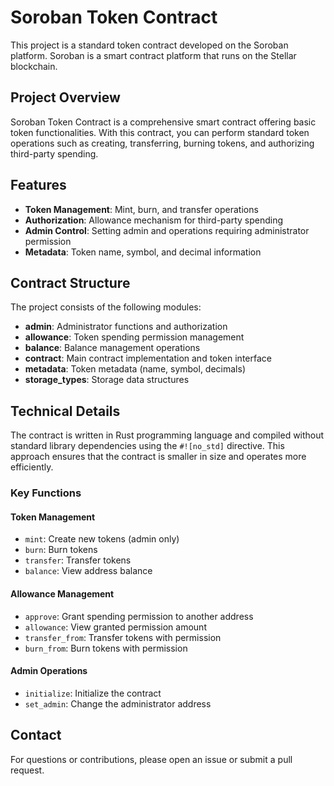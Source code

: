 # Soroban Token Contract

This project is a standard token contract developed on the Soroban platform. Soroban is a smart contract platform that runs on the Stellar blockchain.

## Project Overview

Soroban Token Contract is a comprehensive smart contract offering basic token functionalities. With this contract, you can perform standard token operations such as creating, transferring, burning tokens, and authorizing third-party spending.

## Features

- **Token Management**: Mint, burn, and transfer operations
- **Authorization**: Allowance mechanism for third-party spending
- **Admin Control**: Setting admin and operations requiring administrator permission
- **Metadata**: Token name, symbol, and decimal information

## Contract Structure

The project consists of the following modules:

- **admin**: Administrator functions and authorization
- **allowance**: Token spending permission management
- **balance**: Balance management operations
- **contract**: Main contract implementation and token interface
- **metadata**: Token metadata (name, symbol, decimals)
- **storage_types**: Storage data structures

## Technical Details

The contract is written in Rust programming language and compiled without standard library dependencies using the `#![no_std]` directive. This approach ensures that the contract is smaller in size and operates more efficiently.

### Key Functions

#### Token Management
- `mint`: Create new tokens (admin only)
- `burn`: Burn tokens
- `transfer`: Transfer tokens
- `balance`: View address balance

#### Allowance Management
- `approve`: Grant spending permission to another address
- `allowance`: View granted permission amount
- `transfer_from`: Transfer tokens with permission
- `burn_from`: Burn tokens with permission

#### Admin Operations
- `initialize`: Initialize the contract
- `set_admin`: Change the administrator address

## Contact

For questions or contributions, please open an issue or submit a pull request.
